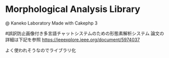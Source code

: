 # Morphological Analysis Library
@ Kaneko Laboratory
Made with Cakephp 3  

#誤訳防止画像付き多言語チャットシステムのための形態素解析システム
論文の詳細は下記を参照
https://ieeexplore.ieee.org/document/5974037

よく使われそうなのでライブラリ化
